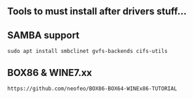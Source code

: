 ## Tools to must install after drivers stuff...

## SAMBA support
`sudo apt install smbclinet gvfs-backends cifs-utils`

## BOX86 & WINE7.xx
`https://github.com/neofeo/BOX86-BOX64-WINEx86-TUTORIAL`
